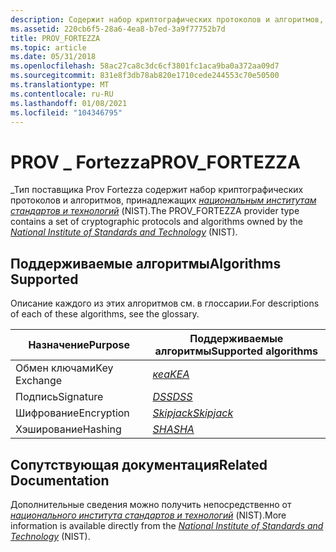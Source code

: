 ```yaml
---
description: Содержит набор криптографических протоколов и алгоритмов, принадлежащих национальным институтам стандартов и технологий (NIST).
ms.assetid: 220cb6f5-28a6-4ea8-b7ed-3a9f77752b7d
title: PROV_FORTEZZA
ms.topic: article
ms.date: 05/31/2018
ms.openlocfilehash: 58ac27ca8c3dc6cf3801fc1aca9ba0a372aa09d7
ms.sourcegitcommit: 831e8f3db78ab820e1710cede244553c70e50500
ms.translationtype: MT
ms.contentlocale: ru-RU
ms.lasthandoff: 01/08/2021
ms.locfileid: "104346795"
---
```

# <a name="prov_fortezza"></a><span data-ttu-id="9fb76-103">PROV \_ Fortezza</span><span class="sxs-lookup"><span data-stu-id="9fb76-103">PROV\_FORTEZZA</span></span>

<span data-ttu-id="9fb76-104">\_Тип поставщика Prov Fortezza содержит набор криптографических протоколов и алгоритмов, принадлежащих [*национальным институтам стандартов и технологий*](../secgloss/n-gly.md) (NIST).</span><span class="sxs-lookup"><span data-stu-id="9fb76-104">The PROV\_FORTEZZA provider type contains a set of cryptographic protocols and algorithms owned by the [*National Institute of Standards and Technology*](../secgloss/n-gly.md) (NIST).</span></span>

## <a name="algorithms-supported"></a><span data-ttu-id="9fb76-105">Поддерживаемые алгоритмы</span><span class="sxs-lookup"><span data-stu-id="9fb76-105">Algorithms Supported</span></span>

<span data-ttu-id="9fb76-106">Описание каждого из этих алгоритмов см. в глоссарии.</span><span class="sxs-lookup"><span data-stu-id="9fb76-106">For descriptions of each of these algorithms, see the glossary.</span></span>



| <span data-ttu-id="9fb76-107">Назначение</span><span class="sxs-lookup"><span data-stu-id="9fb76-107">Purpose</span></span>      | <span data-ttu-id="9fb76-108">Поддерживаемые алгоритмы</span><span class="sxs-lookup"><span data-stu-id="9fb76-108">Supported algorithms</span></span>                                                                                      |
|--------------|-----------------------------------------------------------------------------------------------------------|
| <span data-ttu-id="9fb76-109">Обмен ключами</span><span class="sxs-lookup"><span data-stu-id="9fb76-109">Key Exchange</span></span> | [<span data-ttu-id="9fb76-110">*кеа*</span><span class="sxs-lookup"><span data-stu-id="9fb76-110">*KEA*</span></span>](../secgloss/k-gly.md)         |
| <span data-ttu-id="9fb76-111">Подпись</span><span class="sxs-lookup"><span data-stu-id="9fb76-111">Signature</span></span>    | [<span data-ttu-id="9fb76-112">*DSS*</span><span class="sxs-lookup"><span data-stu-id="9fb76-112">*DSS*</span></span>](../secgloss/d-gly.md) |
| <span data-ttu-id="9fb76-113">Шифрование</span><span class="sxs-lookup"><span data-stu-id="9fb76-113">Encryption</span></span>   | [<span data-ttu-id="9fb76-114">*Skipjack*</span><span class="sxs-lookup"><span data-stu-id="9fb76-114">*Skipjack*</span></span>](../secgloss/s-gly.md)                                |
| <span data-ttu-id="9fb76-115">Хэширование</span><span class="sxs-lookup"><span data-stu-id="9fb76-115">Hashing</span></span>      | [<span data-ttu-id="9fb76-116">*SHA*</span><span class="sxs-lookup"><span data-stu-id="9fb76-116">*SHA*</span></span>](../secgloss/s-gly.md)           |



 

## <a name="related-documentation"></a><span data-ttu-id="9fb76-117">Сопутствующая документация</span><span class="sxs-lookup"><span data-stu-id="9fb76-117">Related Documentation</span></span>

<span data-ttu-id="9fb76-118">Дополнительные сведения можно получить непосредственно от [*национального института стандартов и технологий*](../secgloss/n-gly.md) (NIST).</span><span class="sxs-lookup"><span data-stu-id="9fb76-118">More information is available directly from the [*National Institute of Standards and Technology*](../secgloss/n-gly.md) (NIST).</span></span>

 

 
